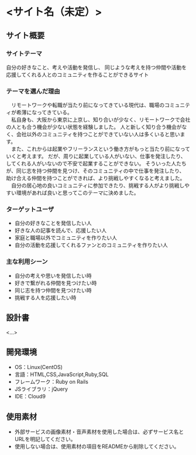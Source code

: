 # <サイト名（未定）>

## サイト概要

### サイトテーマ
自分の好きなこと、考えや活動を発信し、
同じような考えを持つ仲間や活動を応援してくれる人とのコミュニティを作ることができるサイト

### テーマを選んだ理由
&emsp;リモートワークや転職が当たり前になってきている現代は、職場のコミュニティが希薄になってきている。<br>
&emsp;私自身も、大阪から東京に上京し、知り合いが少なく、リモートワークで会社の人とも合う機会が少ない状態を経験しました。
人と新しく知り合う機会がなく、会社以外のコミュニティを持つことができていない人は多くいると思います。<br>
&emsp;また、これからは起業やフリーランスという働き方がもっと当たり前になっていくと考えます。
だが、周りに起業している人がいない、仕事を発注したり、してくれる人がいないので不安で起業することができない。
そういった人たちが、同じ志を持つ仲間を見つけ、そのコミュニティの中で仕事を発注したり、
助け合える仲間を持つことができれば、より挑戦しやすくなると考えました。<br>
&emsp;自分の居心地の良いコミュニティに参加できたり、挑戦する人がより挑戦しやすい環境があれば良いと思ってこのテーマに決めました。


### ターゲットユーザ
- 自分の好きなことを発信したい人
- 好きな人の記事を読んで、応援したい人
- 家庭と職場以外でコミュニティを作りたい人
- 自分の活動を応援してくれるファンとのコミュニティを作りたい人


### 主な利用シーン
- 自分の考えや思いを発信したい時
- 好きで繋がれる仲間を見つけたい時
- 同じ志を持つ仲間を見つけたい時
- 挑戦する人を応援したい時

## 設計書
<...>

## 開発環境
- OS：Linux(CentOS)
- 言語：HTML,CSS,JavaScript,Ruby,SQL
- フレームワーク：Ruby on Rails
- JSライブラリ：jQuery
- IDE：Cloud9

## 使用素材
- 外部サービスの画像素材・音声素材を使用した場合は、必ずサービス名とURLを明記してください。
- 使用しない場合は、使用素材の項目をREADMEから削除してください。